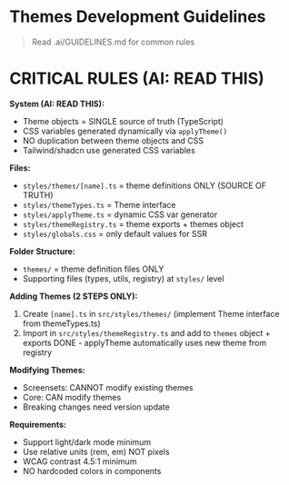 # Themes Development Guidelines

> Read .ai/GUIDELINES.md for common rules

# CRITICAL RULES (AI: READ THIS)

**System (AI: READ THIS):**
- Theme objects = SINGLE source of truth (TypeScript)
- CSS variables generated dynamically via `applyTheme()`
- NO duplication between theme objects and CSS
- Tailwind/shadcn use generated CSS variables

**Files:**
- `styles/themes/[name].ts` = theme definitions ONLY (SOURCE OF TRUTH)
- `styles/themeTypes.ts` = Theme interface
- `styles/applyTheme.ts` = dynamic CSS var generator
- `styles/themeRegistry.ts` = theme exports + themes object
- `styles/globals.css` = only default values for SSR

**Folder Structure:**
- `themes/` = theme definition files ONLY
- Supporting files (types, utils, registry) at `styles/` level

**Adding Themes (2 STEPS ONLY):**
1. Create `[name].ts` in `src/styles/themes/` (implement Theme interface from themeTypes.ts)
2. Import in `src/styles/themeRegistry.ts` and add to `themes` object + exports
DONE - applyTheme automatically uses new theme from registry

**Modifying Themes:**
- Screensets: CANNOT modify existing themes
- Core: CAN modify themes
- Breaking changes need version update

**Requirements:**
- Support light/dark mode minimum
- Use relative units (rem, em) NOT pixels
- WCAG contrast 4.5:1 minimum
- NO hardcoded colors in components
